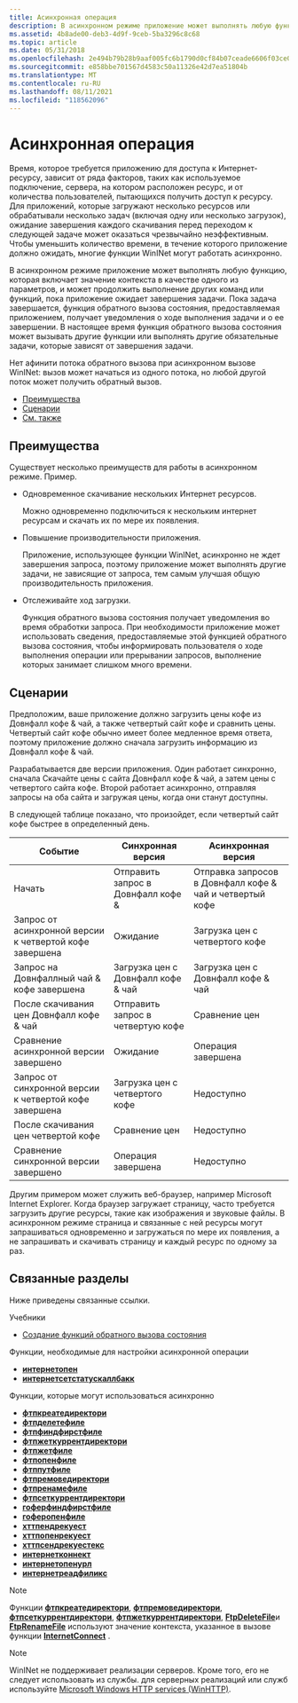 ```yaml
---
title: Асинхронная операция
description: В асинхронном режиме приложение может выполнять любую функцию, которая включает значение контекста в качестве одного из параметров, и может продолжить выполнение других команд или функций, пока приложение ожидает завершения задачи.
ms.assetid: 4b8ade00-deb3-4d9f-9ceb-5ba3296c8c68
ms.topic: article
ms.date: 05/31/2018
ms.openlocfilehash: 2e494b79b28b9aaf005fc6b1790d0cf84b07ceade6606f03ce03198426ac33d5
ms.sourcegitcommit: e858bbe701567d4583c50a11326e42d7ea51804b
ms.translationtype: MT
ms.contentlocale: ru-RU
ms.lasthandoff: 08/11/2021
ms.locfileid: "118562096"
---
```

# <a name="asynchronous-operation"></a>Асинхронная операция

Время, которое требуется приложению для доступа к Интернет-ресурсу, зависит от ряда факторов, таких как используемое подключение, сервера, на котором расположен ресурс, и от количества пользователей, пытающихся получить доступ к ресурсу. Для приложений, которые загружают несколько ресурсов или обрабатывали несколько задач (включая одну или несколько загрузок), ожидание завершения каждого скачивания перед переходом к следующей задаче может оказаться чрезвычайно неэффективным. Чтобы уменьшить количество времени, в течение которого приложение должно ожидать, многие функции WinINet могут работать асинхронно.

В асинхронном режиме приложение может выполнять любую функцию, которая включает значение контекста в качестве одного из параметров, и может продолжить выполнение других команд или функций, пока приложение ожидает завершения задачи. Пока задача завершается, функция обратного вызова состояния, предоставляемая приложением, получает уведомления о ходе выполнения задачи и о ее завершении. В настоящее время функция обратного вызова состояния может вызывать другие функции или выполнять другие обязательные задачи, которые зависят от завершения задачи.

Нет афинити потока обратного вызова при асинхронном вызове WinINet: вызов может начаться из одного потока, но любой другой поток может получить обратный вызов.

-   [Преимущества](#benefits)
-   [Сценарии](#scenarios)
-   [См. также](#related-topics)

## <a name="benefits"></a>Преимущества

Существует несколько преимуществ для работы в асинхронном режиме. Пример.

-   Одновременное скачивание нескольких Интернет ресурсов.

    Можно одновременно подключиться к нескольким интернет ресурсам и скачать их по мере их появления.

-   Повышение производительности приложения.

    Приложение, использующее функции WinINet, асинхронно не ждет завершения запроса, поэтому приложение может выполнять другие задачи, не зависящие от запроса, тем самым улучшая общую производительность приложения.

-   Отслеживайте ход загрузки.

    Функция обратного вызова состояния получает уведомления во время обработки запроса. При необходимости приложение может использовать сведения, предоставляемые этой функцией обратного вызова состояния, чтобы информировать пользователя о ходе выполнения операции или прерывании запросов, выполнение которых занимает слишком много времени.

## <a name="scenarios"></a>Сценарии

Предположим, ваше приложение должно загрузить цены кофе из Довнфалл кофе & чай, а также четвертый сайт кофе и сравнить цены. Четвертый сайт кофе обычно имеет более медленное время ответа, поэтому приложение должно сначала загрузить информацию из Довнфалл кофе & чай.

Разрабатывается две версии приложения. Один работает синхронно, сначала Скачайте цены с сайта Довнфалл кофе & чай, а затем цены с четвертого сайта кофе. Второй работает асинхронно, отправляя запросы на оба сайта и загружая цены, когда они станут доступны.

В следующей таблице показано, что произойдет, если четвертый сайт кофе быстрее в определенный день.



| Событие                                                            | Синхронная версия                        | Асинхронная версия                                     |
|------------------------------------------------------------------|--------------------------------------------|----------------------------------------------------------|
| Начать                                                            | Отправить запрос в Довнфалл кофе &      | Отправка запросов в Довнфалл кофе & чай и четвертый кофе |
| Запрос от асинхронной версии к четвертой кофе завершена | Ожидание                                    | Загрузка цен с четвертого кофе                       |
| Запрос на Довнфаллный чай & кофе завершена                       | Загрузка цен с Довнфалл кофе & чай | Загрузка цен с Довнфалл кофе & чай               |
| После скачивания цен Довнфалл кофе & чай              | Отправить запрос в четвертую кофе              | Сравнение цен                                           |
| Сравнение асинхронной версии завершено                      | Ожидание                                    | Операция завершена                                       |
| Запрос от синхронной версии к четвертой кофе завершена  | Загрузка цен с четвертого кофе         | Недоступно                                                      |
| После скачивания цен четвертой кофе                      | Сравнение цен                             | Недоступно                                                      |
| Сравнение синхронной версии завершено                       | Операция завершена                         | Недоступно                                                      |



 

Другим примером может служить веб-браузер, например Microsoft Internet Explorer. Когда браузер загружает страницу, часто требуется загрузить другие ресурсы, такие как изображения и звуковые файлы. В асинхронном режиме страница и связанные с ней ресурсы могут запрашиваться одновременно и загружаться по мере их появления, а не запрашивать и скачивать страницу и каждый ресурс по одному за раз.

## <a name="related-topics"></a>Связанные разделы

Ниже приведены связанные ссылки.

Учебники

-   [Создание функций обратного вызова состояния](creating-status-callback-functions.md)

Функции, необходимые для настройки асинхронной операции

-   [**интернетопен**](/windows/desktop/api/Wininet/nf-wininet-internetopena)
-   [**интернетсетстатускаллбакк**](/windows/desktop/api/Wininet/nf-wininet-internetsetstatuscallback)

Функции, которые могут использоваться асинхронно

-   [**фтпкреатедиректори**](/windows/desktop/api/Wininet/nf-wininet-ftpcreatedirectorya)
-   [**фтпделетефиле**](/windows/desktop/api/Wininet/nf-wininet-ftpdeletefilea)
-   [**фтпфиндфирстфиле**](/windows/desktop/api/Wininet/nf-wininet-ftpfindfirstfilea)
-   [**фтпжеткуррентдиректори**](/windows/desktop/api/Wininet/nf-wininet-ftpgetcurrentdirectorya)
-   [**фтпжетфиле**](/windows/desktop/api/Wininet/nf-wininet-ftpgetfilea)
-   [**фтпопенфиле**](/windows/desktop/api/Wininet/nf-wininet-ftpopenfilea)
-   [**фтппутфиле**](/windows/desktop/api/Wininet/nf-wininet-ftpputfilea)
-   [**фтпремоведиректори**](/windows/desktop/api/Wininet/nf-wininet-ftpremovedirectorya)
-   [**фтпренамефиле**](/windows/desktop/api/Wininet/nf-wininet-ftprenamefilea)
-   [**фтпсеткуррентдиректори**](/windows/desktop/api/Wininet/nf-wininet-ftpsetcurrentdirectorya)
-   [**гоферфиндфирстфиле**](/windows/desktop/api/Wininet/nf-wininet-gopherfindfirstfilea)
-   [**гоферопенфиле**](/windows/desktop/api/Wininet/nf-wininet-gopheropenfilea)
-   [**хттпендрекуест**](/windows/desktop/api/Wininet/nf-wininet-httpendrequesta)
-   [**хттпопенрекуест**](/windows/desktop/api/Wininet/nf-wininet-httpopenrequesta)
-   [**хттпсендрекуестекс**](/windows/desktop/api/Wininet/nf-wininet-httpsendrequestexa)
-   [**интернетконнект**](/windows/desktop/api/Wininet/nf-wininet-internetconnecta)
-   [**интернетопенурл**](/windows/desktop/api/Wininet/nf-wininet-internetopenurla)
-   [**интернетреадфиликс**](/windows/desktop/api/Wininet/nf-wininet-internetreadfileexa)

> [!Note]  
> Функции [**фтпкреатедиректори**](/windows/desktop/api/Wininet/nf-wininet-ftpcreatedirectorya), [**фтпремоведиректори**](/windows/desktop/api/Wininet/nf-wininet-ftpremovedirectorya), [**фтпсеткуррентдиректори**](/windows/desktop/api/Wininet/nf-wininet-ftpsetcurrentdirectorya), [**фтпжеткуррентдиректори**](/windows/desktop/api/Wininet/nf-wininet-ftpgetcurrentdirectorya), [**FtpDeleteFile**](/windows/desktop/api/Wininet/nf-wininet-ftpdeletefilea)и [**FtpRenameFile**](/windows/desktop/api/Wininet/nf-wininet-ftprenamefilea) используют значение контекста, указанное в вызове функции [**InternetConnect**](/windows/desktop/api/Wininet/nf-wininet-internetconnecta) .

 

> [!Note]  
> WinINet не поддерживает реализации серверов. Кроме того, его не следует использовать из службы. для серверных реализаций или служб используйте [Microsoft Windows HTTP services (WinHTTP)](/windows/desktop/WinHttp/winhttp-start-page).

 

 

 